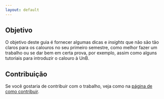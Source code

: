 ```yaml
---
layout: default
---
```


## Objetivo

O objetivo deste guia é fornecer algumas dicas e _insights_ que não são tão claros para os calouros no seu primeiro semestre, como melhor fazer um trabalho ou se dar bem em certa prova, por exemplo, assim como alguns tutoriais para introduzir o calouro à UnB.

## Contribuição

Se você gostaria de contribuir com o trabalho, veja como na [página de como contribuir](contribuir).
